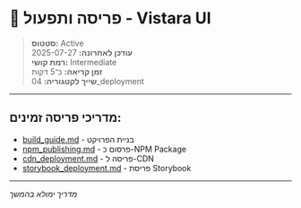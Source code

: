 # 🚀 פריסה ותפעול - Vistara UI

> **סטטוס:** Active  
> **עודכן לאחרונה:** 2025-07-27  
> **רמת קושי:** Intermediate  
> **זמן קריאה:** כ־5 דקות  
> **שייך לקטגוריה:** 04_deployment  

---

## מדריכי פריסה זמינים:
- [build_guide.md](./build_guide.md) - בניית הפרויקט
- [npm_publishing.md](./npm_publishing.md) - פרסום כ-NPM Package
- [cdn_deployment.md](./cdn_deployment.md) - פריסה ל-CDN
- [storybook_deployment.md](./storybook_deployment.md) - פריסת Storybook

---

*מדריך ימולא בהמשך*